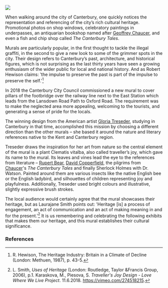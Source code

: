 <a href="https://juncture-digital.org"><img src="https://juncture-digital.org/images/ve-button.png"></a>
<param ve-config title="Traveller's Joy" author="Miroslava Karaskova" layout="vtl" banner="https://stor.artstor.org/stor/fd719478-3910-46cb-bd69-61d1451904ce">

<param ve-entity eid="Q26551755" aliases="Lansdown Road">
<param ve-entity eid="Q4381575" aliases="East Station">
<param ve-entity eid="Q29303" aliases="Canterbury">

When walking around the city of Canterbury, one quickly notices the representation and referencing of the city’s rich cultural heritage. Promotional photos on shop windows, celebratory paintings in underpasses, an antiquarian bookshop named after [Geoffrey Chaucer](/14c/14c-chaucer), and even a fish and chip shop called _The Canterbury Tales_. 
<param ve-image url="https://stor.artstor.org/stor/c6cf4dfd-eb93-40b5-b466-58ae8f557f5f" label="Chaucer's Pilgrims by Gloria Treseder" attribution="Photography by Martin Crowther">
<param ve-map primary center="Q29303" zoom="15">

Murals are particularly popular, in the first thought to tackle the illegal graffiti, in the second to give a new look to some of the grimmer spots in the city. Their design refers to Canterbury’s past, architecture, and historical figures, which is not surprising as the last thirty years have seen a growing enthusiasm of the wider public for local and national history.  And as Robert Hewison claims: ʹthe impulse to preserve the past is part of the impulse to preserve the self.ʹ[^ref1] 
<param ve-image url="/images/TravellersJoyMJC.jpg" label="Traveller's Joy by Gloria Treseder" attribution="Martin Crowther">
<param ve-map primary center="Q29303" zoom="15">

In 2018 the Canterbury City Council commissioned a new mural to cover pillars of the footbridge over the railway line next to the East Station which leads from the Lansdown Road Path to Oxford Road. The requirement was to make the neglected area more appealing, welcoming to the tourists, and generating a sense of pride for the locals. 

The winning design from the American artist [Gloria Treseder](https://www.gtreseder.com/), studying in Canterbury in that time, accomplished this mission by choosing a different direction than the other murals – she based it around the nature and literary references native to the Kent and Canterbury region.
<param ve-image url="https://stor.artstor.org/stor/fae476ff-29d2-4cf1-aa56-9bc77eebb358" label="Sherlock and Dr Watson">
<param ve-map center="Q4381574" zoom="15">
<param ve-map center="Q26551755" zoom="15">
<param ve-map center="Q26369737" zoom="15">

Treseder draws the inspiration for her art from nature so the central element of the mural is a plant Clematis vitalba, also called traveller’s joy, which gave its name to the mural. Its leaves and vines lead the eye to the references from literature – [Rupert Bear](/20c/20c-tourtel-biography), [David Copperfield](/dickens/david-copperfield-curated-walk/), the pilgrims from [Chaucer](/14c/14c-chaucer)'s  _The Canterbury Tales_ and finally Sherlock Holmes with Dr. Watson. Painted around them are various insects like the native English bee or the English ladybird, and silhouettes of children representing joy and playfulness. Additionally, Treseder used bright colours and illustrative, slightly expressive brush strokes.
<param ve-image url="https://stor.artstor.org/stor/66c4b3c1-6392-4deb-ac01-541afe9e3855" label="Rupert Bear by Gloria Treseder" attribution="Photography by Martin Crowther">

The local audience would certainly agree that the mural showcases their heritage, but as Laurajane Smith points out: 'Heritage [is] a process of engagement, an act of communication and an act of making meaning in and for the present.'[^ref2]  It is us remembering and celebrating the following exhibits that makes them our heritage, and this mural establishes their cultural significance.
<param ve-image url="https://stor.artstor.org/stor/3682a5ad-c995-4ad6-bf5c-a24da1b86d05" label="Traveller's Joy by Gloria Treseder">

### References

[^ref1]: R. Hewison, The Heritage Industry: Britain in a Climate of Decline (London: Methuen, 1987), p. 43-5.   
[^ref2]: L. Smith, _Uses of Heritage_ (London: Routledge, Taylor &Francis Group, 2006), p.1.
Karaskova, M., Piesova, S. _Traveller's Joy Design - Love Where We Live Project_. 11.6.2018. https://vimeo.com/274518215.
